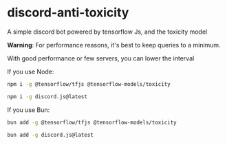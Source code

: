 # discord-anti-toxicity

A simple discord bot powered by tensorflow Js, and the toxicity model 

**Warning**: For performance reasons, it's best to keep queries to a minimum.

With good performance or few servers, you can lower the interval 

If you use Node:

```bash
npm i -g @tensorflow/tfjs @tensorflow-models/toxicity
```
```bash
npm i -g discord.js@latest
```

If you use Bun:

```bash
bun add -g @tensorflow/tfjs @tensorflow-models/toxicity
```
```bash
bun add -g discord.js@latest
```
